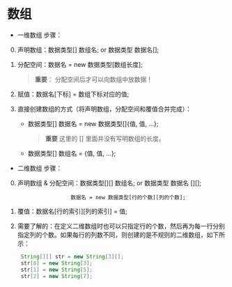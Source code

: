 # 数组

* 一维数组
步骤：

0. 声明数组：数据类型[] 数组名; or 数据类型 数据名[];

1. 分配空间：数据名 = new 数据类型[数组长度];

   > **重要**：
   > 分配空间后才可以向数组中放数据！

2. 赋值：数据名[下标] = 数组下标对应的值;

3. 直接创建数组的方式（将声明数组，分配空间和覆值合并完成）：

   * 数据类型[] 数据名 = new 数据类型[]{值, 值, ...};
     > **重要**
     > 这里的 [] 里面并没有写明数组的长度。

   * 数据类型[] 数组名 = {值, 值, ...};


* 二维数组
步骤：

0. 声明数组 & 分配空间：数据类型[][] 数组名; or 数据类型 数据名 [][];

                        数据名 = new 数据类型[行的个数][列的个数];

1. 覆值：数据名[行的索引][列的索引] = 值;

2. 需要了解的：在定义二维数组时也可以只指定行的个数，然后再为每一行分别指定列的个数。如果每行的列数不同，则创建的是不规则的二维数组，如下所示：
	
   ~~~ java
	String[][] str = new String[3][];
	str[0] = new String[3];
	str[1] = new String[5];
	str[2] = new String[7];
   ~~~
